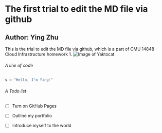 # The first trial to edit the MD file via github
## Author: Ying Zhu
This is the trial to edit the MD file via github, which is a part of CMU 14848 - Cloud Infrastructure homework 1.
![Image of Yaktocat](https://octodex.github.com/images/yaktocat.png)

###### A line of code
``` python
s = "Hello, I'm Ying!"
```

###### A Todo list
- [ ] Turn on GitHub Pages
- [ ] Outline my portfolio
- [ ] Introduce myself to the world

